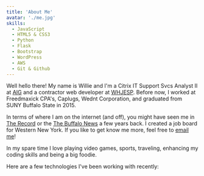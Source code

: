 ```yaml
---
title: 'About Me'
avatar: './me.jpg'
skills:
  - JavaScript
  - HTML5 & CSS3
  - Python
  - Flask
  - Bootstrap
  - WordPress
  - AWS
  - Git & Github
---
```


Well hello there! My name is Willie and I'm a Citrix IT Support Svcs Analyst II at [AIG](https://www.aig.com/) and a contractor web developer at [WHJESP](http://whjsc.org/). Before now, I worked at Freedmaxick CPA's, Caplugs, Wednt Corporation, and graduated from SUNY Buffalo State in 2015.

In terms of where I am on the internet (and off), you might have seen me in [The Record](https://buffstaterecord.com/6278/culture/alum-helps-students-find-jobs-with-new-website/) or the [The Buffalo News](https://buffalonews.com/2015/11/18/on-the-record-nov-19-2015/) a few years back. I created a job board for Western New York. If you like to get know me more, feel free to [email me](mailto:williejones005@gmail.com)!

In my spare time I love playing video games, sports, traveling, enhancing my coding skills and being a big foodie.

Here are a few technologies I've been working with recently:

